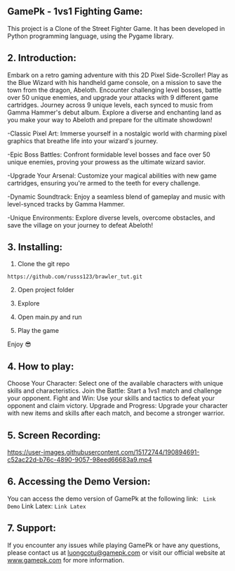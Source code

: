 ## GamePk - 1vs1 Fighting Game:

This project is a Clone of the Street Fighter Game. It has been developed in Python programming language, using the Pygame library.

## 2. Introduction:

Embark on a retro gaming adventure with this 2D Pixel Side-Scroller! Play as the Blue Wizard with his handheld game console, on a mission to save the town from the dragon, Abeloth. Encounter challenging level bosses, battle over 50 unique enemies, and upgrade your attacks with 9 different game cartridges. Journey across 9 unique levels, each synced to music from Gamma Hammer's debut album. Explore a diverse and enchanting land as you make your way to Abeloth and prepare for the ultimate showdown!

-Classic Pixel Art: Immerse yourself in a nostalgic world with charming pixel graphics that breathe life into your wizard's journey.

-Epic Boss Battles: Confront formidable level bosses and face over 50 unique enemies, proving your prowess as the ultimate wizard savior.

-Upgrade Your Arsenal: Customize your magical abilities with new game cartridges, ensuring you're armed to the teeth for every challenge.

-Dynamic Soundtrack: Enjoy a seamless blend of gameplay and music with level-synced tracks by Gamma Hammer.

-Unique Environments: Explore diverse levels, overcome obstacles, and save the village on your journey to defeat Abeloth!

## 3. Installing:

1. Clone the git repo

```
https://github.com/russs123/brawler_tut.git
```

2. Open project folder

3. Explore

4. Open main.py and run

5. Play the game

Enjoy 😎

## 4. How to play:

Choose Your Character: Select one of the available characters with unique skills and characteristics.
Join the Battle: Start a 1vs1 match and challenge your opponent.
Fight and Win: Use your skills and tactics to defeat your opponent and claim victory.
Upgrade and Progress: Upgrade your character with new items and skills after each match, and become a stronger warrior.

## 5. Screen Recording:

https://user-images.githubusercontent.com/15172744/190894691-c52ac22d-b76c-4890-9057-98eed66683a9.mp4

## 6. Accessing the Demo Version:

You can access the demo version of GamePk at the following link:
` Link Demo`
Link Latex:
`Link Latex`

## 7. Support:

If you encounter any issues while playing GamePk or have any questions, please contact us at luongcotu@gamepk.com or visit our official website at www.gamepk.com for more information.
